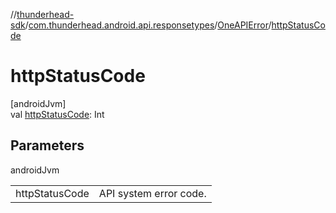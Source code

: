 //[thunderhead-sdk](../../../index.md)/[com.thunderhead.android.api.responsetypes](../index.md)/[OneAPIError](index.md)/[httpStatusCode](http-status-code.md)

# httpStatusCode

[androidJvm]\
val [httpStatusCode](http-status-code.md): Int

## Parameters

androidJvm

| | |
|---|---|
| httpStatusCode | API system error code. |
